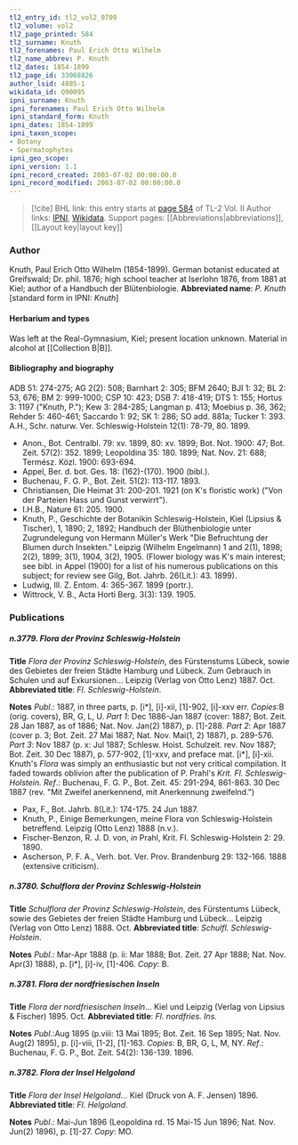 ```yaml
---
tl2_entry_id: tl2_vol2_0709
tl2_volume: vol2
tl2_page_printed: 584
tl2_surname: Knuth
tl2_forenames: Paul Erich Otto Wilhelm
tl2_name_abbrev: P. Knuth
tl2_dates: 1854-1899
tl2_page_id: 33068826
author_lsid: 4885-1
wikidata_id: Q90095
ipni_surname: Knuth
ipni_forenames: Paul Erich Otto Wilhelm
ipni_standard_form: Knuth
ipni_dates: 1854-1899
ipni_taxon_scope: 
- Botany
- Spermatophytes
ipni_geo_scope: 
ipni_version: 1.1
ipni_record_created: 2003-07-02 00:00:00.0
ipni_record_modified: 2003-07-02 00:00:00.0
---
```


> [!cite] BHL link: this entry starts at [page 584](https://www.biodiversitylibrary.org/page/33068826) of TL-2 Vol. II
> Author links: [IPNI](https://www.ipni.org/a/4885-1), [Wikidata](https://www.wikidata.org/wiki/Q90095). Support pages: [[Abbreviations|abbreviations]], [[Layout key|layout key]]

### Author

Knuth, Paul Erich Otto Wilhelm (1854-1899). German botanist educated at Greifswald; Dr. phil. 1876; high school teacher at Iserlohn 1876, from 1881 at Kiel; author of a Handbuch der Blütenbiologie. 
**Abbreviated name**: *P. Knuth* \[standard form in IPNI: *Knuth*\]

#### Herbarium and types

Was left at the Real-Gymnasium, Kiel; present location unknown. Material in alcohol at [[Collection B|B]].

#### Bibliography and biography

ADB 51: 274-275; AG 2(2): 508; Barnhart 2: 305; BFM 2640; BJI 1: 32; BL 2: 53, 676; BM 2: 999-1000; CSP 10: 423; DSB 7: 418-419; DTS 1: 155; Hortus 3: 1197 ("Knuth, P."); Kew 3: 284-285; Langman p. 413; Moebius p. 36, 362; Rehder 5: 460-461; Saccardo 1: 92; SK 1: 286; SO add. 881a; Tucker 1: 393. A.H., Schr. naturw. Ver. Schleswig-Holstein 12(1): 78-79, 80. 1899.
- Anon., Bot. Centralbl. 79: xv. 1899, 80: xv. 1899; Bot. Not. 1900: 47; Bot. Zeit. 57(2): 352. 1899; Leopoldina 35: 180. 1899; Nat. Nov. 21: 688; Termész. Közl. 1900: 693-694.
- Appel, Ber. d. bot. Ges. 18: (162)-(170). 1900 (bibl.).
- Buchenau, F. G. P., Bot. Zeit. 51(2): 113-117. 1893.
- Christiansen, Die Heimat 31: 200-201. 1921 (on K's floristic work) ("Von der Parteien Hass und Gunst verwirrt").
- I.H.B., Nature 61: 205. 1900.
- Knuth, P., Geschichte der Botanikin Schleswig-Holstein, Kiel (Lipsius & Tischer), 1, 1890; 2, 1892; Handbuch der Blüthenbiologie unter Zugrundelegung von Hermann Müller's Werk "Die Befruchtung der Blumen durch Insekten." Leipzig (Wilhelm Engelmann) 1 and 2(1), 1898; 2(2), 1899; 3(1), 1904, 3(2), 1905. (Flower biology was K's main interest; see bibl. in Appel (1900) for a list of his numerous publications on this subject; for review see Gilg, Bot. Jahrb. 26(Lit.): 43. 1899).
- Ludwig, Ill. Z. Entom. 4: 365-367. 1899 (portr.).
- Wittrock, V. B., Acta Horti Berg. 3(3): 139. 1905.

### Publications

##### n.3779. Flora der Provinz Schleswig-Holstein

**Title**
*Flora der Provinz Schleswig-Holstein*, des Fürstenstums Lübeck, sowie des Gebietes der freien Städte Hamburg und Lübeck. Zum Gebrauch in Schulen und auf Exkursionen... Leipzig (Verlag von Otto Lenz) 1887. Oct.
**Abbreviated title**: *Fl. Schleswig-Holstein*.

**Notes**
*Publ*.: 1887, in three parts, p. \[i\*\], \[i\]-xii, \[1\]-902, \[i\]-xxv err. *Copies*:B (orig. covers), BR, G, L, U.
*Part 1*: Dec 1886-Jan 1887 (cover: 1887; Bot. Zeit. 28 Jan 1887, as of 1886; Nat. Nov. Jan(2) 1887), p. \[1\]-288.
*Part 2*: Apr 1887 (cover p. 3; Bot. Zeit. 27 Mai 1887; Nat. Nov. Mai(1, 2) 1887), p. 289-576.
*Part 3*: Nov 1887 (p. x: Jul 1887; Schlesw. Hoist. Schulzeit. rev. Nov 1887; Bot. Zeit. 30 Dec 1887), p. 577-902, \[1\]-xxv, and preface mat. \[i\*\], \[i\]-xii.
Knuth's *Flora* was simply an enthusiastic but not very critical compilation. It faded towards oblivion after the publication of P. Prahl's *Krit. Fl. Schleswig-Holstein.*
*Ref*.: Buchenau, F. G. P., Bot. Zeit. 45: 291-294, 861-863. 30 Dec 1887 (rev. "Mit Zweifel anerkennend, mit Anerkennung zweifelnd.")
- Pax, F., Bot. Jahrb. 8(Lit.): 174-175. 24 Jun 1887.
- Knuth, P., Einige Bemerkungen, meine Flora von Schleswig-Holstein betreffend. Leipzig (Otto Lenz) 1888 (n.v.).
- Fischer-Benzon, R. J. D. von, *in* Prahl, Krit. Fl. Schleswig-Holstein 2: 29. 1890.
- Ascherson, P. F. A., Verh. bot. Ver. Prov. Brandenburg 29: 132-166. 1888 (extensive criticism).

##### n.3780. Schulflora der Provinz Schleswig-Holstein

**Title**
*Schulflora der Provinz Schleswig-Holstein*, des Fürstentums Lübeck, sowie des Gebietes der freien Städte Hamburg und Lübeck... Leipzig (Verlag von Otto Lenz) 1888. Oct.
**Abbreviated title**: *Schulfl. Schleswig-Holstein*.

**Notes**
*Publ*.: Mar-Apr 1888 (p. ii: Mar 1888; Bot. Zeit. 27 Apr 1888; Nat. Nov. Apr(3) 1888), p. \[i\*\], \[i\]-iv, \[1\]-406. *Copy*: B.

##### n.3781. Flora der nordfriesischen Inseln

**Title**
*Flora der nordfriesischen Inseln*... Kiel und Leipzig (Verlag von Lipsius & Fischer) 1895. Oct.
**Abbreviated title**: *Fl. nordfries. Ins.*

**Notes**
*Publ*.:Aug 1895 (p.viii: 13 Mai 1895; Bot. Zeit. 16 Sep 1895; Nat. Nov. Aug(2) 1895), p. \[i\]-viii, \[1-2\], \[1\]-163. *Copies*: B, BR, G, L, M, NY.
*Ref*.: Buchenau, F. G. P., Bot. Zeit. 54(2): 136-139. 1896.

##### n.3782. Flora der Insel Helgoland

**Title**
*Flora der Insel Helgoland*... Kiel (Druck von A. F. Jensen) 1896.
**Abbreviated title**: *Fl. Helgoland*.

**Notes**
*Publ*.: Mai-Jun 1896 (Leopoldina rd. 15 Mai-15 Jun 1896; Nat. Nov. Jun(2) 1896), p. \[1\]-27.
*Copy*: MO.

